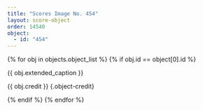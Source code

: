 ```yaml
---
title: "Scores Image No. 454"
layout: score-object
order: 14540
object:
  - id: "454"
---
```


{% for obj in objects.object_list %}
{% if obj.id == object[0].id %}

{{ obj.extended_caption }}

{{ obj.credit }} {.object-credit}

{% endif %}
{% endfor %}
